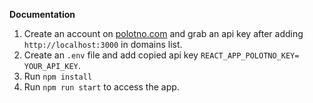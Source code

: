 **Documentation**

1) Create an account on [polotno.com](polotno.com) and grab an api key after adding `http://localhost:3000` in domains list.
2) Create an `.env` file and add copied api key `REACT_APP_POLOTNO_KEY= YOUR_API_KEY`.
3) Run `npm install`
4) Run `npm run start` to access the app.
